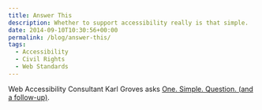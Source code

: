 ```yaml
---
title: Answer This
description: Whether to support accessibility really is that simple.
date: 2014-09-10T10:30:56+00:00
permalink: /blog/answer-this/
tags:
  - Accessibility
  - Civil Rights
  - Web Standards
---
```


Web Accessibility Consultant Karl Groves asks [One. Simple. Question. (and a follow-up)](http://www.karlgroves.com/2014/09/08/one-simple-question-and-a-follow-up/).
